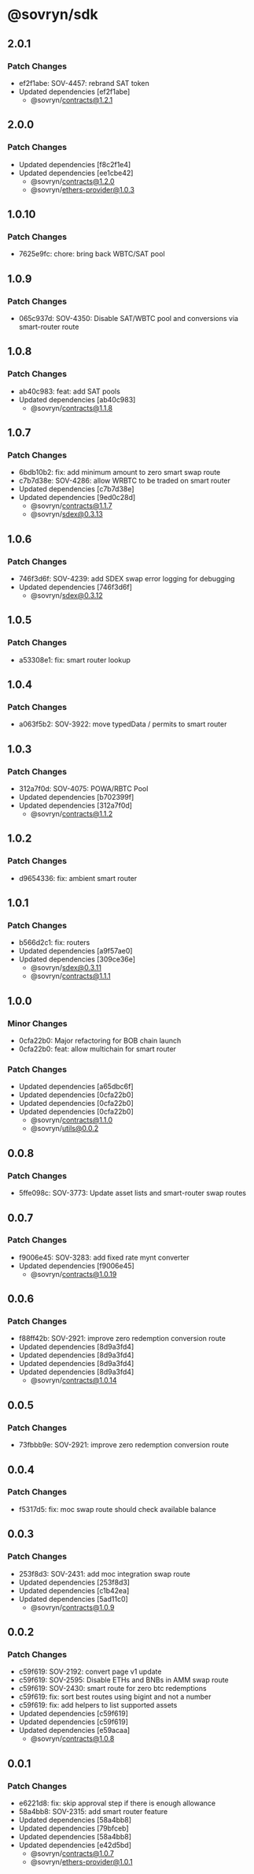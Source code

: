 # @sovryn/sdk

## 2.0.1

### Patch Changes

- ef2f1abe: SOV-4457: rebrand SAT token
- Updated dependencies [ef2f1abe]
  - @sovryn/contracts@1.2.1

## 2.0.0

### Patch Changes

- Updated dependencies [f8c2f1e4]
- Updated dependencies [ee1cbe42]
  - @sovryn/contracts@1.2.0
  - @sovryn/ethers-provider@1.0.3

## 1.0.10

### Patch Changes

- 7625e9fc: chore: bring back WBTC/SAT pool

## 1.0.9

### Patch Changes

- 065c937d: SOV-4350: Disable SAT/WBTC pool and conversions via smart-router route

## 1.0.8

### Patch Changes

- ab40c983: feat: add SAT pools
- Updated dependencies [ab40c983]
  - @sovryn/contracts@1.1.8

## 1.0.7

### Patch Changes

- 6bdb10b2: fix: add minimum amount to zero smart swap route
- c7b7d38e: SOV-4286: allow WRBTC to be traded on smart router
- Updated dependencies [c7b7d38e]
- Updated dependencies [9ed0c28d]
  - @sovryn/contracts@1.1.7
  - @sovryn/sdex@0.3.13

## 1.0.6

### Patch Changes

- 746f3d6f: SOV-4239: add SDEX swap error logging for debugging
- Updated dependencies [746f3d6f]
  - @sovryn/sdex@0.3.12

## 1.0.5

### Patch Changes

- a53308e1: fix: smart router lookup

## 1.0.4

### Patch Changes

- a063f5b2: SOV-3922: move typedData / permits to smart router

## 1.0.3

### Patch Changes

- 312a7f0d: SOV-4075: POWA/RBTC Pool
- Updated dependencies [b702399f]
- Updated dependencies [312a7f0d]
  - @sovryn/contracts@1.1.2

## 1.0.2

### Patch Changes

- d9654336: fix: ambient smart router

## 1.0.1

### Patch Changes

- b566d2c1: fix: routers
- Updated dependencies [a9f57ae0]
- Updated dependencies [309ce36e]
  - @sovryn/sdex@0.3.11
  - @sovryn/contracts@1.1.1

## 1.0.0

### Minor Changes

- 0cfa22b0: Major refactoring for BOB chain launch
- 0cfa22b0: feat: allow multichain for smart router

### Patch Changes

- Updated dependencies [a65dbc6f]
- Updated dependencies [0cfa22b0]
- Updated dependencies [0cfa22b0]
- Updated dependencies [0cfa22b0]
  - @sovryn/contracts@1.1.0
  - @sovryn/utils@0.0.2

## 0.0.8

### Patch Changes

- 5ffe098c: SOV-3773: Update asset lists and smart-router swap routes

## 0.0.7

### Patch Changes

- f9006e45: SOV-3283: add fixed rate mynt converter
- Updated dependencies [f9006e45]
  - @sovryn/contracts@1.0.19

## 0.0.6

### Patch Changes

- f88ff42b: SOV-2921: improve zero redemption conversion route
- Updated dependencies [8d9a3fd4]
- Updated dependencies [8d9a3fd4]
- Updated dependencies [8d9a3fd4]
- Updated dependencies [8d9a3fd4]
  - @sovryn/contracts@1.0.14

## 0.0.5

### Patch Changes

- 73fbbb9e: SOV-2921: improve zero redemption conversion route

## 0.0.4

### Patch Changes

- f5317d5: fix: moc swap route should check available balance

## 0.0.3

### Patch Changes

- 253f8d3: SOV-2431: add moc integration swap route
- Updated dependencies [253f8d3]
- Updated dependencies [c1b42ea]
- Updated dependencies [5ad11c0]
  - @sovryn/contracts@1.0.9

## 0.0.2

### Patch Changes

- c59f619: SOV-2192: convert page v1 update
- c59f619: SOV-2595: Disable ETHs and BNBs in AMM swap route
- c59f619: SOV-2430: smart route for zero btc redemptions
- c59f619: fix: sort best routes using bigint and not a number
- c59f619: fix: add helpers to list supported assets
- Updated dependencies [c59f619]
- Updated dependencies [c59f619]
- Updated dependencies [e59acaa]
  - @sovryn/contracts@1.0.8

## 0.0.1

### Patch Changes

- e6221d8: fix: skip approval step if there is enough allowance
- 58a4bb8: SOV-2315: add smart router feature
- Updated dependencies [58a4bb8]
- Updated dependencies [79bfceb]
- Updated dependencies [58a4bb8]
- Updated dependencies [e42d5bd]
  - @sovryn/contracts@1.0.7
  - @sovryn/ethers-provider@1.0.1
